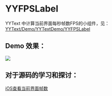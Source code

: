 # YYFPSLabel

YYText 中计算当前界面每秒帧数FPS的小组件，见：[YYText/Demo/YYTextDemo/YYFPSLabel](https://github.com/ibireme/YYText/blob/master/Demo/YYTextDemo/YYFPSLabel.m)

## Demo 效果：

![](demo.gif)

## 对于源码的学习和探讨：

[iOS查看当前界面帧数](http://www.jianshu.com/p/878bfd38666d)

